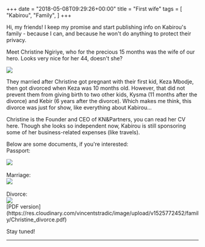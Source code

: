 +++
date = "2018-05-08T09:29:26+00:00"
title = "First wife"
tags = [
    "Kabirou",
    "Family",
]
+++

Hi, my friends!
I keep my promise and start publishing info on Kabirou's family - because I can, and because he won't do anything to protect their privacy.

Meet Christine Ngiriye, who for the precious 15 months was the wife of our hero. Looks very nice for her 44, doesn't she?
<div class="container" style="width:auto">
  <a target="blank" href="https://res.cloudinary.com/vincentstradic/image/upload/v1525772451/family/Christine_photo.jpg">
    <img src="https://res.cloudinary.com/vincentstradic/image/upload/v1525772451/family/Christine_photo.jpg" style="max-width:100%">
  </a>
</div>
<!--more-->

They married after Christine got pregnant with their first kid, Keza Mbodje, then got divorced when Keza was 10 months old. However, that did not prevent them from giving birth to two other kids, Kysma (11 months after the divorce) and Kebir (6 years after the divorce). Which makes me think, this divorce was just for show, like everything about Kabirou...

Christine is the Founder and CEO of KN&Partners, you can read her CV here. Though she looks so independent now, Kabirou is still sponsoring some of her business-related expenses (like travels).

Below are some documents, if you're interested:
<br>
Passport:
<div class="container" style="width:auto">
  <a target="blank" href="https://res.cloudinary.com/vincentstradic/image/upload/v1525772983/family/Christine_passeport_pic.jpg">
    <img src="https://res.cloudinary.com/vincentstradic/image/upload/v1525772983/family/Christine_passeport_pic.jpg" style="max-width:100%">
  </a>
</div>
<br>
Marriage:
<div class="container" style="width:auto">
  <a target="blank" href="https://res.cloudinary.com/vincentstradic/image/upload/v1525773099/family/Christine_marriage_pic.jpg">
    <img src="https://res.cloudinary.com/vincentstradic/image/upload/v1525773099/family/Christine_marriage_pic.jpg" style="max-width:100%">
  </a>
</div>
<br>
Divorce:
<div class="container" style="width:auto">
  <a target="blank" href="https://res.cloudinary.com/vincentstradic/image/upload/v1525772888/family/Christine_divorce_pic.jpg">
    <img src="https://res.cloudinary.com/vincentstradic/image/upload/v1525772888/family/Christine_divorce_pic.jpg" style="max-width:100%">
  </a>
</div>
[PDF version](https://res.cloudinary.com/vincentstradic/image/upload/v1525772452/family/Christine_divorce.pdf)
<br>

Stay tuned!
<hr>
